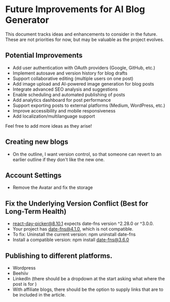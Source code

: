 # Future Improvements for AI Blog Generator

This document tracks ideas and enhancements to consider in the future. These are not priorities for now, but may be valuable as the project evolves.

## Potential Improvements

- Add user authentication with OAuth providers (Google, GitHub, etc.)
- Implement autosave and version history for blog drafts
- Support collaborative editing (multiple users on one post)
- Add image upload and AI-powered image generation for blog posts
- Integrate advanced SEO analysis and suggestions
- Enable scheduling and automated publishing of posts
- Add analytics dashboard for post performance
- Support exporting posts to external platforms (Medium, WordPress, etc.)
- Improve accessibility and mobile responsiveness
- Add localization/multilanguage support

Feel free to add more ideas as they arise! 

## Creating new blogs

- On the outline, I want version control, so that someone can revert to an earlier outline if they don't like the new one.

## Account Settings

- Remove the Avatar and fix the storage 


## Fix the Underlying Version Conflict (Best for Long-Term Health)

- react-day-picker@8.10.1 expects date-fns version ^2.28.0 or ^3.0.0.
- Your project has date-fns@4.1.0, which is not compatible.
- To fix: Uninstall the current version: npm uninstall date-fns
- Install a compatible version: npm install date-fns@3.6.0


## Publishing to different platforms.

- Wordpress
- Beehiiv
- LinkedIn (there should be a dropdown at the start asking what where the post is for )
- With affiliate blogs, there should be the option to supply links that are to be included in the article.
